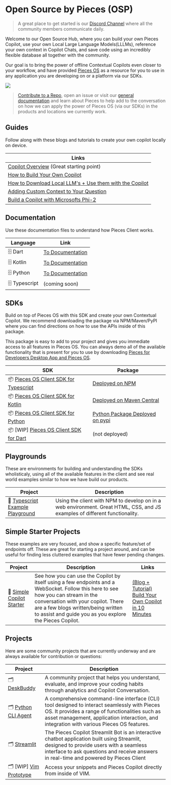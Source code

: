 # Open Source by Pieces (OSP)

> A great place to get started is our [Discord Channel](https://discord.gg/getpieces) where all the community members communicate daily.

Welcome to our Open Source Hub, where you can build your own Pieces Copilot, use your own Local Large Language Models(LLLMs), reference your own context in Copilot Chats, and save code using an incredibly flexible database all together with the community.

Our goal is to bring the power of offline Contextual Copilots even closer to your workflow, and have provided [Pieces OS](https://docs.pieces.app/installation-getting-started/pieces-os) as a resource for you to use in any application you are developing on or a platform via our SDKs.

<img src="https://github.com/pieces-app/opensource/assets/55861512/29ecef11-132a-435e-a039-cb6347490294" />

> [Contribute to a Repo](/#Projects), open an issue or visit our [general documentation](https://docs.pieces.app) and learn about Pieces to help add to the conversation on how we can apply the power of Pieces OS (via our SDKs) in the products and locations we currently work.

## Guides
Follow along with these blogs and tutorials to create your own copilot locally on device.

| Links |
|---|
| [Copilot Overview](https://code.pieces.app/blog/build-your-own-open-source-copilot-with-pieces) (Great starting point) |
| [How to Build Your Own Copilot](https://code.pieces.app/blog/build-your-own-copilot-in-less-than-10-minutes-with-pieces-os-client) |
| [How to Download Local LLM's + Use them with the Copilot](https://code.pieces.app/blog/how-to-build-a-copilot-using-local-llms-with-pieces-client) |
| [Adding Custom Context to Your Question](https://code.pieces.app/blog/build-your-own-copilot-with-local-context) |
| [Build a Copilot with Microsofts Phi-2](https://code.pieces.app/blog/build-a-copilot-with-phi-2-using-pieces-client) |

## Documentation 
Use these documentation files to understand how Pieces Client works.

| Language | Link |
|---|---|
| 🗄 Dart | [To Documentation](https://github.com/pieces-app/pieces-os-client-sdk-for-dart/tree/main/doc) |
| 🗄 Kotlin | [To Documentation](https://github.com/pieces-app/pieces-os-client-sdk-for-kotlin/tree/main/docs) |
| 🗄 Python | [To Documentation](https://github.com/pieces-app/pieces-os-client-sdk-for-python/tree/main/docs) |
| 🗄 Typescript | (coming soon) |

## SDKs
Build on top of Pieces OS with this SDK and create your own Contextual Copilot. We recommend downloading the package via NPM/Maven/PyPI where you can find directions on how to use the APIs inside of this package.

This package is easy to add to your project and gives you immediate access to all features in Pieces OS. You can always demo all of the available functionality that is present for you to use by downloading [Pieces for Developers Desktop App and Pieces OS](https://docs.pieces.app/installation-getting-started/what-am-i-installing).


| SDK  | Package |
|---|---|
| 📦 [Pieces OS Client SDK for Typescript](https://github.com/pieces-app/pieces-os-client-sdk-for-typescript)  | [Deployed on NPM](https://www.npmjs.com/package/@pieces.app/pieces-os-client) |
| 📦 [Pieces OS Client SDK for Kotlin](https://github.com/pieces-app/pieces-os-client-sdk-for-kotlin)  | [Deployed on Maven Central](https://central.sonatype.com/artifact/app.pieces.pieces-os-client/pieces-os-client) |
| 📦 [Pieces OS Client SDK for Python](https://github.com/pieces-app/pieces-os-client-sdk-for-python) | [Python Package Deployed on pypi](https://pypi.org/project/pieces-os-client/) |
| 📦 [WIP] [Pieces OS Client SDK for Dart](https://github.com/pieces-app/pieces-os-client-sdk-for-dart) | (not deployed) |

## Playgrounds

These are environments for building and understanding the SDKs wholisticaly, using all of the available features in the client and see real world examples similar to how we have build our products.

| Project | Description |
|---|---|
| 🛝 [Typescript Example Playground](https://github.com/pieces-app/example-typescript) | Using the client with NPM to develop on in a web environment. Great HTML, CSS, and JS examples of different functionality. |

## Simple Starter Projects

These examples are very focused, and show a specific feature/set of endpoints off. These are great for starting a project around, and can be useful for finding less cluttered examples that have fewer pending changes.

| Project | Description | Links |
|---|---|---|
| 🍦 [Simple Copilot Starter](https://github.com/pieces-app/pieces-copilot-vanilla-typescript-example) |  See how you can use the Copilot by itself using a few endpoints and a WebSocket. Follow this here to see how you can stream in the conversation with your copilot. There are a few blogs written/being written to assist and guide you as you explore the Pieces Copilot. | [(Blog + Tutorial) Build Your Own Copilot in 10 Minutes](https://code.pieces.app/blog/build-your-own-open-source-copilot-with-pieces) | 

## Projects

Here are some community projects that are currently underway and are always available for contribution or questions:

| Project | Description |
|---|---|
| 🗂️ [DeskBuddy](https://github.com/ayothekingg/deskbuddy) | A community project that helps you understand, evaluate, and improve your coding habits through analytics and Copilot Conversation. |
| 🗂️ [Python CLI Agent](https://github.com/pieces-app/cli-agent)  | A comprehensive command-line interface (CLI) tool designed to interact seamlessly with Pieces OS. It provides a range of functionalities such as asset management, application interaction, and integration with various Pieces OS features. |
| 🗂️ [Streamlit](https://github.com/shivay-at-pieces/pieces-copilot-streamlit) | The Pieces Copilot Streamlit Bot is an interactive chatbot application built using Streamlit, designed to provide users with a seamless interface to ask questions and receive answers in real-time and powered by Pieces Client |
| 🗂️ [WIP] [Vim Prototype](https://github.com/pieces-app/vim-prototype) | Access your snippets and Pieces Copilot directly from inside of VIM. |
